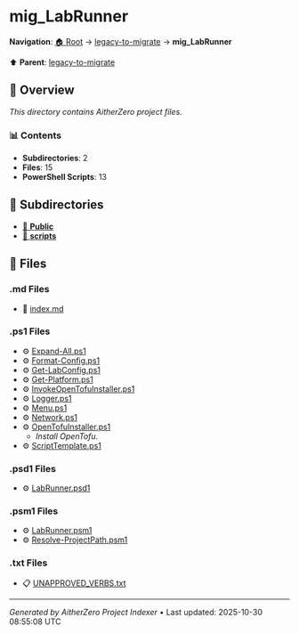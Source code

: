 # mig_LabRunner

**Navigation**: [🏠 Root](../../index.md) → [legacy-to-migrate](../index.md) → **mig_LabRunner**

⬆️ **Parent**: [legacy-to-migrate](../index.md)

## 📖 Overview

*This directory contains AitherZero project files.*

### 📊 Contents

- **Subdirectories**: 2
- **Files**: 15
- **PowerShell Scripts**: 13

## 📁 Subdirectories

- [📂 **Public**](./Public/index.md)
- [📂 **scripts**](./scripts/index.md)

## 📄 Files

### .md Files

- 📝 [index.md](./index.md)

### .ps1 Files

- ⚙️ [Expand-All.ps1](./Expand-All.ps1)
- ⚙️ [Format-Config.ps1](./Format-Config.ps1)
- ⚙️ [Get-LabConfig.ps1](./Get-LabConfig.ps1)
- ⚙️ [Get-Platform.ps1](./Get-Platform.ps1)
- ⚙️ [InvokeOpenTofuInstaller.ps1](./InvokeOpenTofuInstaller.ps1)
- ⚙️ [Logger.ps1](./Logger.ps1)
- ⚙️ [Menu.ps1](./Menu.ps1)
- ⚙️ [Network.ps1](./Network.ps1)
- ⚙️ [OpenTofuInstaller.ps1](./OpenTofuInstaller.ps1)
  - *Install OpenTofu.*
- ⚙️ [ScriptTemplate.ps1](./ScriptTemplate.ps1)

### .psd1 Files

- ⚙️ [LabRunner.psd1](./LabRunner.psd1)

### .psm1 Files

- ⚙️ [LabRunner.psm1](./LabRunner.psm1)
- ⚙️ [Resolve-ProjectPath.psm1](./Resolve-ProjectPath.psm1)

### .txt Files

- 📋 [UNAPPROVED_VERBS.txt](./UNAPPROVED_VERBS.txt)

---

*Generated by AitherZero Project Indexer* • Last updated: 2025-10-30 08:55:08 UTC

